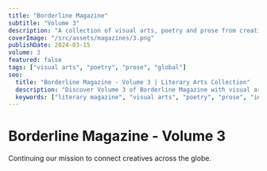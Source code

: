 ```yaml
---
title: "Borderline Magazine"
subtitle: "Volume 3"
description: "A collection of visual arts, poetry and prose from creatives around the globe."
coverImage: "/src/assets/magazines/3.png"
publishDate: 2024-03-15
volume: 3
featured: false
tags: ["visual arts", "poetry", "prose", "global"]
seo:
  title: "Borderline Magazine - Volume 3 | Literary Arts Collection"
  description: "Discover Volume 3 of Borderline Magazine with visual arts, poetry and prose from international creatives."
  keywords: ["literary magazine", "visual arts", "poetry", "prose", "international"]
---
```


# Borderline Magazine - Volume 3

Continuing our mission to connect creatives across the globe.
